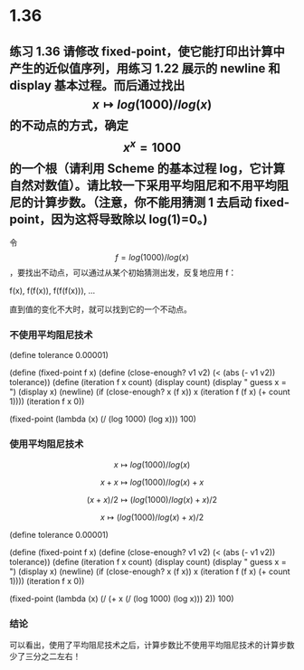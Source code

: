 # 1.36

## 练习 1.36 请修改 fixed-point，使它能打印出计算中产生的近似值序列，用练习 1.22 展示的 newline 和 display 基本过程。而后通过找出$$x\mapsto log(1000)/log(x)$$的不动点的方式，确定$$x^x=1000$$的一个根（请利用 Scheme 的基本过程 log，它计算自然对数值）。请比较一下采用平均阻尼和不用平均阻尼的计算步数。（注意，你不能用猜测 1 去启动 fixed-point，因为这将导致除以 log(1)=0。)

令 $$f = log(1000)/log(x)$$，要找出不动点，可以通过从某个初始猜测出发，反复地应用 f：

f(x), f(f(x)), f(f(f(x))), ...

直到值的变化不大时，就可以找到它的一个不动点。

### 不使用平均阻尼技术
<div id="scheme-1">
(define tolerance 0.00001)

(define (fixed-point f x)
(define (close-enough? v1 v2)
(< (abs (- v1 v2)) tolerance))
(define (iteration f x count)
(display count)
(display " guess x = ")
(display x)
(newline)
(if (close-enough? x (f x))
x
(iteration f (f x) (+ count 1))))
(iteration f x 0))

(fixed-point (lambda (x) (/ (log 1000) (log x))) 100)

</div>

### 使用平均阻尼技术

$$ 
    x \mapsto log(1000)/log(x) 
$$

$$
    x + x \mapsto log(1000)/log(x) + x
$$

$$
    (x + x) / 2 \mapsto (log(1000)/log(x) + x) / 2
$$

$$
    x \mapsto (log(1000)/log(x) + x) / 2
$$

<div id="scheme-2">
(define tolerance 0.00001)

(define (fixed-point f x)
(define (close-enough? v1 v2)
(< (abs (- v1 v2)) tolerance))
(define (iteration f x count)
(display count)
(display " guess x = ")
(display x)
(newline)
(if (close-enough? x (f x))
x
(iteration f (f x) (+ count 1))))
(iteration f x 0))

(fixed-point (lambda (x) (/ (+ x (/ (log 1000) (log x))) 2)) 100)

</div>

<link rel="stylesheet" type="text/css" href="../../coding-js/deps/codemirror/lib/codemirror.css" />
<link rel="stylesheet" type="text/css" href="../../coding-js/coding.css" />
<link rel="stylesheet" type="text/css" href="../../coding-js/base.css" />

<script src="../../coding-js/deps/codemirror/lib/codemirror.js"></script>
<script src="../../coding-js/deps/jquery.min.js"></script>
<script src="../../coding-js/coding.js"> </script>

<script src="../../coding-js/deps/codemirror/mode/scheme/scheme.js"></script>

<script>
  c = new CodingJS('../../coding-js/');
</script>

<script>
      c.prompt("scheme-1");
      c.prompt("scheme-2");
</script>

### 结论

可以看出，使用了平均阻尼技术之后，计算步数比不使用平均阻尼技术的计算步数少了三分之二左右！